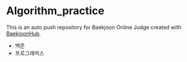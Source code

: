 # Algorithm_practice
This is an auto push repository for Baekjoon Online Judge created with [BaekjoonHub](https://github.com/BaekjoonHub/BaekjoonHub).
- 백준
- 프로그래머스

